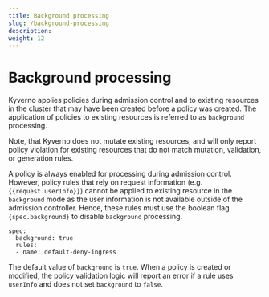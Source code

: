 ```yaml
---
title: Background processing 
slug: /background-processing
description: 
weight: 12
---
```


# Background processing

Kyverno applies policies during admission control and to existing resources in the cluster that may have been created before a policy was created. The application of policies to existing resources is referred to as `background` processing. 

Note, that Kyverno does not mutate existing resources, and will only report policy violation for existing resources that do not match mutation, validation, or generation rules.

A policy is always enabled for processing during admission control. However, policy rules that rely on request information (e.g. `{{request.userInfo}}`) cannot be applied to existing resource in the `background` mode as the user information is not available outside of the admission controller. Hence, these rules must use the boolean flag `{spec.background}` to disable `background` processing.

```
spec:
  background: true
  rules:
  - name: default-deny-ingress
```

The default value of `background` is `true`. When a policy is created or modified, the policy validation logic will report an error if a rule uses `userInfo` and does not set `background` to `false`.
